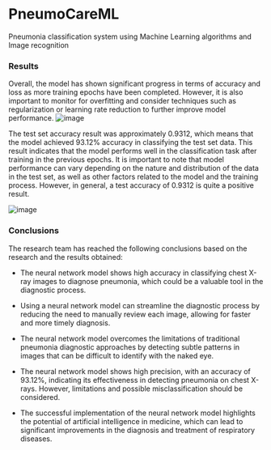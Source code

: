 # PneumoCareML
Pneumonia classification system using Machine Learning algorithms and Image recognition

### Results
Overall, the model has shown significant progress in terms of accuracy and loss as more training epochs have been completed. However, it is also important to monitor for overfitting and consider techniques such as regularization or learning rate reduction to further improve model performance.
![image](https://github.com/unclepete-20/PneumoCareML/assets/60375344/8f43c9dd-3eb4-4310-93f7-243e9e0705f1)

The test set accuracy result was approximately 0.9312, which means that the model achieved 93.12% accuracy in classifying the test set data. This result indicates that the model performs well in the classification task after training in the previous epochs. It is important to note that model performance can vary depending on the nature and distribution of the data in the test set, as well as other factors related to the model and the training process. However, in general, a test accuracy of 0.9312 is quite a positive result.

![image](https://github.com/unclepete-20/PneumoCareML/assets/60375344/d4ff3d6c-4701-4bc3-bdb3-f389f05b165a)

### Conclusions

The research team has reached the following conclusions based on the research and the results obtained:

* The neural network model shows high accuracy in classifying chest X-ray images to diagnose pneumonia, which could be a valuable tool in the diagnostic process.

* Using a neural network model can streamline the diagnostic process by reducing the need to manually review each image, allowing for faster and more timely diagnosis.

* The neural network model overcomes the limitations of traditional pneumonia diagnostic approaches by detecting subtle patterns in images that can be difficult to identify with the naked eye.

* The neural network model shows high precision, with an accuracy of 93.12%, indicating its effectiveness in detecting pneumonia on chest X-rays. However, limitations and possible misclassification should be considered.

* The successful implementation of the neural network model highlights the potential of artificial intelligence in medicine, which can lead to significant improvements in the diagnosis and treatment of respiratory diseases.
